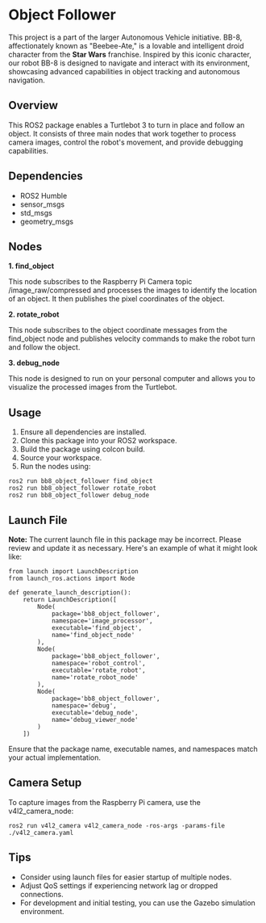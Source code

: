 # Object Follower

This project is a part of the larger Autonomous Vehicle initiative. BB-8, affectionately known as "Beebee-Ate," is a lovable and intelligent droid character from the __Star Wars__ franchise. Inspired by this iconic character, our robot BB-8 is designed to navigate and interact with its environment, showcasing advanced capabilities in object tracking and autonomous navigation.

## Overview

This ROS2 package enables a Turtlebot 3 to turn in place and follow an object. It consists of three main nodes that work together to process camera images, control the robot's movement, and provide debugging capabilities.

## Dependencies
- ROS2 Humble
- sensor_msgs
- std_msgs
- geometry_msgs

## Nodes
**1. find_object**

This node subscribes to the Raspberry Pi Camera topic /image_raw/compressed and processes the images to identify the location of an object. It then publishes the pixel coordinates of the object.
   
**2. rotate_robot**

This node subscribes to the object coordinate messages from the find_object node and publishes velocity commands to make the robot turn and follow the object.

**3. debug_node**

This node is designed to run on your personal computer and allows you to visualize the processed images from the Turtlebot.

## Usage
1. Ensure all dependencies are installed.
2. Clone this package into your ROS2 workspace.
3. Build the package using colcon build.
4. Source your workspace.
5. Run the nodes using:
```
ros2 run bb8_object_follower find_object
ros2 run bb8_object_follower rotate_robot
ros2 run bb8_object_follower debug_node
```

## Launch File

**Note:** The current launch file in this package may be incorrect. Please review and update it as necessary. Here's an example of what it might look like:
```
from launch import LaunchDescription
from launch_ros.actions import Node

def generate_launch_description():
    return LaunchDescription([
        Node(
            package='bb8_object_follower',
            namespace='image_processor',
            executable='find_object',
            name='find_object_node'
        ),
        Node(
            package='bb8_object_follower',
            namespace='robot_control',
            executable='rotate_robot',
            name='rotate_robot_node'
        ),
        Node(
            package='bb8_object_follower',
            namespace='debug',
            executable='debug_node',
            name='debug_viewer_node'
        )
    ])
```

Ensure that the package name, executable names, and namespaces match your actual implementation.

## Camera Setup

To capture images from the Raspberry Pi camera, use the v4l2_camera_node:
```
ros2 run v4l2_camera v4l2_camera_node -ros-args -params-file ./v4l2_camera.yaml
```

## Tips
- Consider using launch files for easier startup of multiple nodes.
- Adjust QoS settings if experiencing network lag or dropped connections.
- For development and initial testing, you can use the Gazebo simulation environment.
